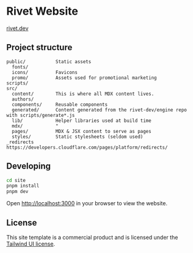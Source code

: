 # Rivet Website

[rivet.dev](https://rivet.dev)

## Project structure

```
public/           Static assets
  fonts/
  icons/          Favicons
  promo/          Assets used for promotional marketing
scripts/
src/
  content/        This is where all MDX content lives.
  authors/
  components/     Reusable components
  generated/      Content generated from the rivet-dev/engine repo with scripts/generate*.js
  lib/            Helper libraries used at build time
  mdx/            "
  pages/          MDX & JSX content to serve as pages
  styles/         Static stylesheets (seldom used)
_redirects        https://developers.cloudflare.com/pages/platform/redirects/
```

## Developing

```bash
cd site
pnpm install
pnpm dev
```

Open [http://localhost:3000](http://localhost:3000) in your browser to view the website.

## License

This site template is a commercial product and is licensed under the [Tailwind UI license](https://tailwindui.com/license).
